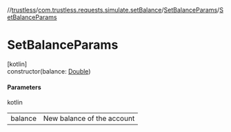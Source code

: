 //[trustless](../../../index.md)/[com.trustless.requests.simulate.setBalance](../index.md)/[SetBalanceParams](index.md)/[SetBalanceParams](-set-balance-params.md)

# SetBalanceParams

[kotlin]\
constructor(balance: [Double](https://kotlinlang.org/api/latest/jvm/stdlib/kotlin/-double/index.html))

#### Parameters

kotlin

| | |
|---|---|
| balance | New balance of the account |
